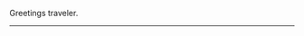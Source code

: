Greetings traveler.

---

<div id="sketch-holder" align="center"> </div>

<script src="/libs/p5.js"></script>
<script src="dna_animation.js"></script>
